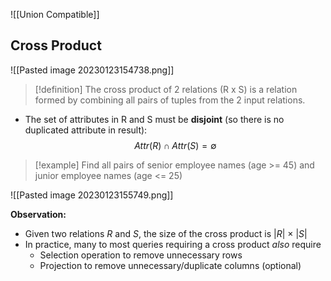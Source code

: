
![[Union Compatible]]

## Cross Product

![[Pasted image 20230123154738.png]]

>[!definition]
> The cross product of 2 relations (R x S) is a relation formed by combining all pairs of tuples from the 2 input relations.

- The set of attributes in R and S must be **disjoint** (so there is no duplicated attribute in result): $$Attr(R) \cap Attr(S) = \emptyset$$
>[!example]
> Find all pairs of senior employee names (age >= 45) and junior employee names (age <= 25) 

![[Pasted image 20230123155749.png]]

**Observation:**
-   Given two relations _R_ and _S_, the size of the cross product is |_R_| × |_S_|
-   In practice, many to most queries requiring a cross product _also_ require
    -   Selection operation to remove unnecessary rows
    -   Projection to remove unnecessary/duplicate columns (optional)